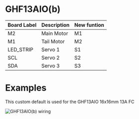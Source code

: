 # GHF13AIO(b)

|Board Label|Description|New funtion|
|-|-|-|
|M2|Main Motor| M1|
|M1|Tail Motor| M2|
|LED_STRIP|Servo 1|S1|
|SCL|Servo 2|S2|
|SDA|Servo 3|S3|

# Examples
This custom default is used for the GHF13AIO 16x16mm 13A FC

![GHF13AIO(b) wiring](https://github.com/rotorflight/rotorflight/blob/master/wiki/Boards/GHF13AIO/GHF13AIO(b).png)
